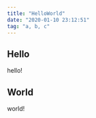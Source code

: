 ```yaml
---
title: "HelloWorld"
date: "2020-01-10 23:12:51"
tag: "a, b, c"
---
```


## Hello

hello!

## World

world!
